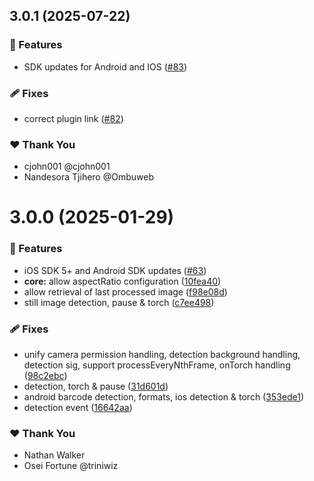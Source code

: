 ## 3.0.1 (2025-07-22)

### 🚀 Features

- SDK updates for Android and IOS ([#83](https://github.com/NativeScript/mlkit/pull/83))

### 🩹 Fixes

- correct plugin link ([#82](https://github.com/NativeScript/mlkit/pull/82))

### ❤️ Thank You

- cjohn001 @cjohn001
- Nandesora Tjihero @Ombuweb

# 3.0.0 (2025-01-29)

### 🚀 Features

- iOS SDK 5+ and Android SDK updates ([#63](https://github.com/NativeScript/mlkit/pull/63))
- **core:** allow aspectRatio configuration ([10fea40](https://github.com/NativeScript/mlkit/commit/10fea40))
- allow retrieval of last processed image ([f98e08d](https://github.com/NativeScript/mlkit/commit/f98e08d))
- still image detection, pause & torch ([c7ee498](https://github.com/NativeScript/mlkit/commit/c7ee498))

### 🩹 Fixes

- unify camera permission handling, detection background handling, detection sig, support processEveryNthFrame, onTorch handling ([98c2ebc](https://github.com/NativeScript/mlkit/commit/98c2ebc))
- detection, torch & pause ([31d601d](https://github.com/NativeScript/mlkit/commit/31d601d))
- android barcode detection, formats, ios detection & torch ([353ede1](https://github.com/NativeScript/mlkit/commit/353ede1))
- detection event ([16642aa](https://github.com/NativeScript/mlkit/commit/16642aa))

### ❤️ Thank You

- Nathan Walker
- Osei Fortune @triniwiz